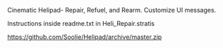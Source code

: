 

  Cinematic Helipad- 
  Repair, Refuel, and Rearm. Customize UI messages. 
  
  Instructions inside readme.txt in Heli_Repair.stratis
  
  https://github.com/Soolie/Helipad/archive/master.zip
  
